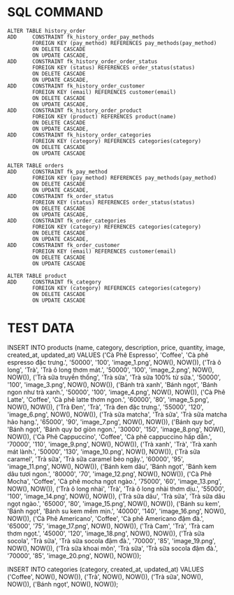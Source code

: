 # SQL COMMAND
    ALTER TABLE history_order
    ADD     CONSTRAINT fk_history_order_pay_methods
            FOREIGN KEY (pay_method) REFERENCES pay_methods(pay_method)
            ON DELETE CASCADE
            ON UPDATE CASCADE,
    ADD     CONSTRAINT fk_history_order_order_status
            FOREIGN KEY (status) REFERENCES order_status(status)
            ON DELETE CASCADE
            ON UPDATE CASCADE,
    ADD     CONSTRAINT fk_history_order_customer
            FOREIGN KEY (email) REFERENCES customer(email)
            ON DELETE CASCADE
            ON UPDATE CASCADE,
    ADD     CONSTRAINT fk_history_order_product
            FOREIGN KEY (product) REFERENCES product(name)
            ON DELETE CASCADE
            ON UPDATE CASCADE,
    ADD     CONSTRAINT fk_history_order_categories
            FOREIGN KEY (category) REFERENCES categories(category)
            ON DELETE CASCADE
            ON UPDATE CASCADE

    ALTER TABLE orders
    ADD     CONSTRAINT fk_pay_method
            FOREIGN KEY (pay_method) REFERENCES pay_methods(pay_method)
            ON DELETE CASCADE
            ON UPDATE CASCADE,
    ADD     CONSTRAINT fk_order_status
            FOREIGN KEY (status) REFERENCES order_status(status)
            ON DELETE CASCADE
            ON UPDATE CASCADE,
    ADD     CONSTRAINT fk_order_categories
            FOREIGN KEY (category) REFERENCES categories(category)
            ON DELETE CASCADE
            ON UPDATE CASCADE,
    ADD     CONSTRAINT fk_order_customer
            FOREIGN KEY (email) REFERENCES customer(email)
            ON DELETE CASCADE
            ON UPDATE CASCADE

    ALTER TABLE product
    ADD     CONSTRAINT fk_category
            FOREIGN KEY (category) REFERENCES categories(category)
            ON DELETE CASCADE
            ON UPDATE CASCADE


# TEST DATA


INSERT INTO products (name, category, description, price, quantity, image, created_at, updated_at) VALUES
('Cà Phê Espresso', 'Coffee', 'Cà phê espresso đặc trưng.', '50000', '100', 'image_1.png', NOW(), NOW()),
('Trà ô long', 'Trà', 'Trà ô long thơm mát.', '50000', '100', 'image_2.png', NOW(), NOW()),
('Trà sữa truyền thống', 'Trà sữa', 'Trà sữa 100% từ sữa.', '50000', '100', 'image_3.png', NOW(), NOW()),
('Bánh trà xanh', 'Bánh ngọt', 'Bánh ngon như trà xanh.', '50000', '100', 'image_4.png', NOW(), NOW()),
('Cà Phê Latte', 'Coffee', 'Cà phê latte thơm ngon.', '60000', '80', 'image_5.png', NOW(), NOW()),
('Trà Đen', 'Trà', 'Trà đen đặc trưng.', '55000', '120', 'image_6.png', NOW(), NOW()),
('Trà sữa matcha', 'Trà sữa', 'Trà sữa matcha hảo hạng.', '65000', '90', 'image_7.png', NOW(), NOW()),
('Bánh quy bơ', 'Bánh ngọt', 'Bánh quy bơ giòn ngon.', '30000', '150', 'image_8.png', NOW(), NOW()),
('Cà Phê Cappuccino', 'Coffee', 'Cà phê cappuccino hấp dẫn.', '70000', '110', 'image_9.png', NOW(), NOW()),
('Trà xanh', 'Trà', 'Trà xanh mát lành.', '50000', '130', 'image_10.png', NOW(), NOW()),
('Trà sữa caramel', 'Trà sữa', 'Trà sữa caramel béo ngậy.', '60000', '95', 'image_11.png', NOW(), NOW()),
('Bánh kem dâu', 'Bánh ngọt', 'Bánh kem dâu tươi ngon.', '80000', '70', 'image_12.png', NOW(), NOW()),
('Cà Phê Mocha', 'Coffee', 'Cà phê mocha ngọt ngào.', '75000', '60', 'image_13.png', NOW(), NOW()),
('Trà ô long nhài', 'Trà', 'Trà ô long nhài thơm dịu.', '55000', '100', 'image_14.png', NOW(), NOW()),
('Trà sữa dâu', 'Trà sữa', 'Trà sữa dâu ngọt ngào.', '65000', '80', 'image_15.png', NOW(), NOW()),
('Bánh su kem', 'Bánh ngọt', 'Bánh su kem mềm mịn.', '40000', '140', 'image_16.png', NOW(), NOW()),
('Cà Phê Americano', 'Coffee', 'Cà phê Americano đậm đà.', '65000', '75', 'image_17.png', NOW(), NOW()),
('Trà Cam', 'Trà', 'Trà cam thơm ngọt.', '45000', '120', 'image_18.png', NOW(), NOW()),
('Trà sữa socola', 'Trà sữa', 'Trà sữa socola đậm đà.', '70000', '85', 'image_19.png', NOW(), NOW()),
('Trà sữa khoai môn', 'Trà sữa', 'Trà sữa socola đậm đà.', '70000', '85', 'image_20.png', NOW(), NOW());


INSERT INTO categories (category, created_at, updated_at) VALUES
('Coffee', NOW(), NOW()),
('Trà', NOW(), NOW()),
('Trà sữa', NOW(), NOW()),
('Bánh ngọt', NOW(), NOW());
